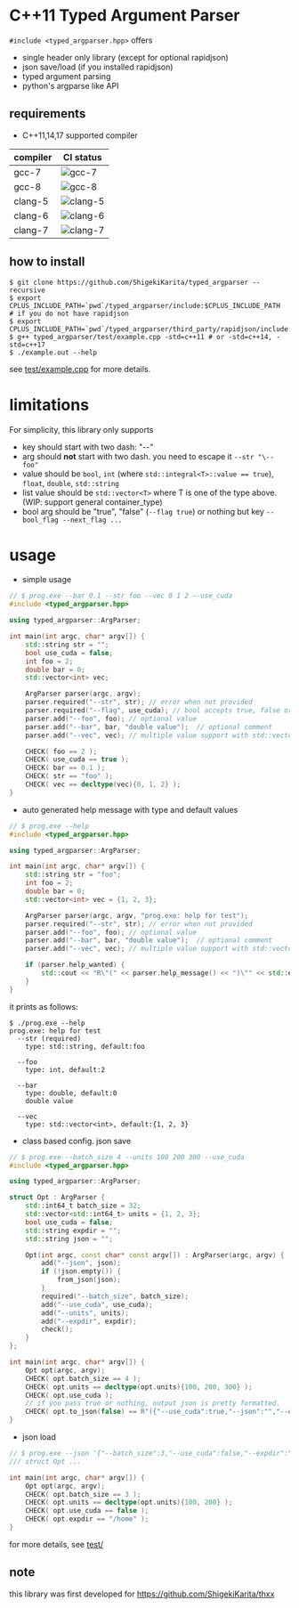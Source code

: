 # C++11 Typed Argument Parser

`#include <typed_argparser.hpp>` offers

- single header only library (except for optional rapidjson)
- json save/load (if you installed rapidjson)
- typed argument parsing
- python's argparse like API

## requirements

- C++11,14,17 supported compiler

| compiler | CI status                                                                                                          |
| -------- | -------------------------------------------------------------------------------------------------                  |
| gcc-7    | ![gcc-7](https://travis-matrix-badges.herokuapp.com/repos/ShigekiKarita/cxx11-typed-argparser/branches/master/1)   |
| gcc-8    | ![gcc-8](https://travis-matrix-badges.herokuapp.com/repos/ShigekiKarita/cxx11-typed-argparser/branches/master/2)   |
| clang-5  | ![clang-5](https://travis-matrix-badges.herokuapp.com/repos/ShigekiKarita/cxx11-typed-argparser/branches/master/3) |
| clang-6  | ![clang-6](https://travis-matrix-badges.herokuapp.com/repos/ShigekiKarita/cxx11-typed-argparser/branches/master/4) |
| clang-7  | ![clang-7](https://travis-matrix-badges.herokuapp.com/repos/ShigekiKarita/cxx11-typed-argparser/branches/master/5) |


## how to install

```
$ git clone https://github.com/ShigekiKarita/typed_argparser --recursive
$ export CPLUS_INCLUDE_PATH=`pwd`/typed_argparser/include:$CPLUS_INCLUDE_PATH
# if you do not have rapidjson
$ export CPLUS_INCLUDE_PATH=`pwd`/typed_argparser/third_party/rapidjson/include:$CPLUS_INCLUDE_PATH
$ g++ typed_argparser/test/example.cpp -std=c++11 # or -std=c++14, -std=c++17
$ ./example.out --help
```

see [test/example.cpp](test/example.cpp) for more details.

# limitations

For simplicity, this library only supports

- key should start with two dash: "--"
- arg should **not** start with two dash. you need to escape it `--str "\--foo"`
- value should be `bool`, `int` (where `std::integral<T>::value == true`), `float`, `double`, `std::string`
- list value should be `std::vector<T>` where T is one of the type above. (WIP: support general container_type)
- bool arg should be "true", "false" (`--flag true`) or nothing but key `--bool_flag --next_flag ...`

# usage

- simple usage

``` c++
// $ prog.exe --bar 0.1 --str foo --vec 0 1 2 --use_cuda
#include <typed_argparser.hpp>

using typed_argparser::ArgParser;

int main(int argc, char* argv[]) {
    std::string str = "";
    bool use_cuda = false;
    int foo = 2;
    double bar = 0;
    std::vector<int> vec;

    ArgParser parser(argc, argv);
    parser.required("--str", str); // error when not provided
    parser.required("--flag", use_cuda); // bool accepts true, false or no value (just --flag)
    parser.add("--foo", foo); // optional value
    parser.add("--bar", bar, "double value");  // optional comment
    parser.add("--vec", vec); // multiple value support with std::vector

    CHECK( foo == 2 );
    CHECK( use_cuda == true );
    CHECK( bar == 0.1 );
    CHECK( str == "foo" );
    CHECK( vec == decltype(vec){0, 1, 2} );
}
```

- auto generated help message with type and default values

``` c++
// $ prog.exe --help
#include <typed_argparser.hpp>

using typed_argparser::ArgParser;

int main(int argc, char* argv[]) {
    std::string str = "foo";
    int foo = 2;
    double bar = 0;
    std::vector<int> vec = {1, 2, 3};

    ArgParser parser(argc, argv, "prog.exe: help for test");
    parser.required("--str", str); // error when not provided
    parser.add("--foo", foo); // optional value
    parser.add("--bar", bar, "double value");  // optional comment
    parser.add("--vec", vec); // multiple value support with std::vector

    if (parser.help_wanted) {
        std::cout << "R\"(" << parser.help_message() << ")\"" << std::endl;
    }
}
```

it prints as follows:

``` console
$ ./prog.exe --help
prog.exe: help for test
  --str (required)
    type: std::string, default:foo

  --foo
    type: int, default:2

  --bar
    type: double, default:0
    double value

  --vec
    type: std::vector<int>, default:{1, 2, 3}
```

- class based config. json save

``` c++
// $ prog.exe --batch_size 4 --units 100 200 300 --use_cuda
#include <typed_argparser.hpp>

using typed_argparser::ArgParser;

struct Opt : ArgParser {
    std::int64_t batch_size = 32;
    std::vector<std::int64_t> units = {1, 2, 3};
    bool use_cuda = false;
    std::string expdir = "";
    std::string json = "";

    Opt(int argc, const char* const argv[]) : ArgParser(argc, argv) {
        add("--json", json);
        if (!json.empty()) {
            from_json(json);
        }
        required("--batch_size", batch_size);
        add("--use_cuda", use_cuda);
        add("--units", units);
        add("--expdir", expdir);
        check();
    }
};

int main(int argc, char* argv[]) {
    Opt opt(argc, argv);
    CHECK( opt.batch_size == 4 );
    CHECK( opt.units == decltype(opt.units){100, 200, 300} );
    CHECK( opt.use_cuda );
    // if you pass true or nothing, output json is pretty formatted.
    CHECK( opt.to_json(false) == R"({"--use_cuda":true,"--json":"","--expdir":"","--batch_size":4,"--units":[100,200,300]})" );
}
```

- json load

``` c++
// $ prog.exe --json '{"--batch_size":3,"--use_cuda":false,"--expdir":"/home","--units":[100,200]}'
/// struct Opt ...

int main(int argc, char* argv[]) {
    Opt opt(argc, argv);
    CHECK( opt.batch_size == 3 );
    CHECK( opt.units == decltype(opt.units){100, 200} );
    CHECK( opt.use_cuda == false );
    CHECK( opt.expdir == "/home" );
}
```


for more details, see [test/](test/)

## note

this library was first developed for https://github.com/ShigekiKarita/thxx
